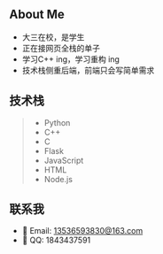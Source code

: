 ##  About Me
- 大三在校，是学生
- 正在接网页全栈的单子
- 学习C++ ing，学习重构 ing
- 技术栈侧重后端，前端只会写简单需求

## 技术栈

> - Python
> - C++
> - C
> - Flask
> - JavaScript
> - HTML
> - Node.js

## 联系我

- 📧 Email: [13536593830@163.com](mailto:13536593830@163.com)
- 🐧 QQ: 1843437591


